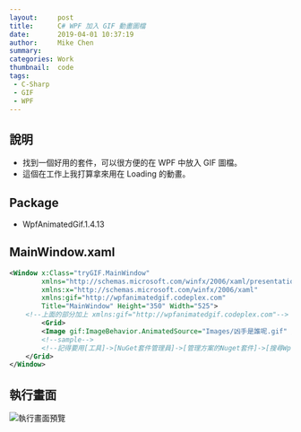 ```yaml
---
layout:     post
title:      C# WPF 加入 GIF 動畫圖檔
date:       2019-04-01 10:37:19
author:     Mike Chen
summary:    
categories: Work
thumbnail:  code
tags:
 - C-Sharp
 - GIF
 - WPF
---
```



## 說明
* 找到一個好用的套件，可以很方便的在 WPF 中放入 GIF 圖檔。
* 這個在工作上我打算拿來用在 Loading 的動畫。


## Package
* WpfAnimatedGif.1.4.13

## MainWindow.xaml
```xml
<Window x:Class="tryGIF.MainWindow"
        xmlns="http://schemas.microsoft.com/winfx/2006/xaml/presentation"
        xmlns:x="http://schemas.microsoft.com/winfx/2006/xaml"
        xmlns:gif="http://wpfanimatedgif.codeplex.com"
        Title="MainWindow" Height="350" Width="525">
    <!--上面的部分加上 xmlns:gif="http://wpfanimatedgif.codeplex.com"-->
        <Grid>
        <Image gif:ImageBehavior.AnimatedSource="Images/凶手是誰呢.gif" />
        <!--sample-->
        <!--記得要用[工具]->[NuGet套件管理員]->[管理方案的Nuget套件]->[搜尋WpfAnimatedGif並安裝之]-->
    </Grid>
</Window>

```



## 執行畫面
![執行畫面預覽](https://i.imgur.com/gGG23T9.gif)